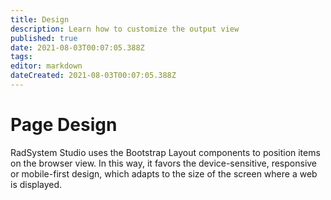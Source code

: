 ```yaml
---
title: Design
description: Learn how to customize the output view
published: true
date: 2021-08-03T00:07:05.388Z
tags: 
editor: markdown
dateCreated: 2021-08-03T00:07:05.388Z
---
```


# Page Design
RadSystem Studio uses the Bootstrap Layout components to position items on the browser view. In this way, it favors the device-sensitive, responsive or mobile-first design, which adapts to the size of the screen where a web is displayed.
